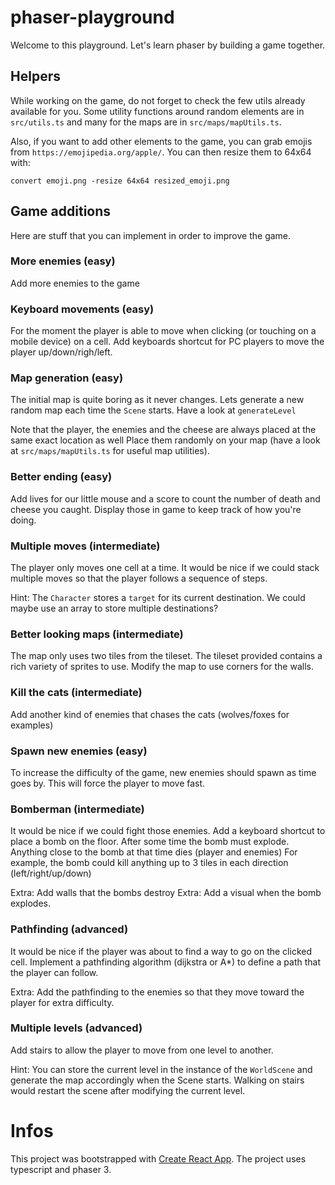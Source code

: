 # phaser-playground

Welcome to this playground.
Let's learn phaser by building a game together.

## Helpers

While working on the game, do not forget to check the few utils already available for you.
Some utility functions around random elements are in `src/utils.ts` and many for the maps are in `src/maps/mapUtils.ts`.

Also, if you want to add other elements to the game, you can grab emojis from `https://emojipedia.org/apple/`.
You can then resize them to 64x64 with:

```
convert emoji.png -resize 64x64 resized_emoji.png
```

## Game additions

Here are stuff that you can implement in order to improve the game.

### More enemies (easy)

Add more enemies to the game

### Keyboard movements (easy)

For the moment the player is able to move when clicking (or touching on a mobile device) on a cell.
Add keyboards shortcut for PC players to move the player up/down/righ/left.

### Map generation (easy)

The initial map is quite boring as it never changes.
Lets generate a new random map each time the `Scene` starts.
Have a look at `generateLevel`

Note that the player, the enemies and the cheese are always placed at the same exact location as well
Place them randomly on your map (have a look at `src/maps/mapUtils.ts` for useful map utilities).

### Better ending (easy)

Add lives for our little mouse and a score to count the number of death and cheese you caught.
Display those in game to keep track of how you're doing.

### Multiple moves (intermediate)

The player only moves one cell at a time.
It would be nice if we could stack multiple moves so that the player follows a sequence of steps.

Hint: The `Character` stores a `target` for its current destination. We could maybe use an array to store multiple destinations?

### Better looking maps (intermediate)

The map only uses two tiles from the tileset.
The tileset provided contains a rich variety of sprites to use.
Modify the map to use corners for the walls.

### Kill the cats (intermediate)

Add another kind of enemies that chases the cats (wolves/foxes for examples)

### Spawn new enemies (easy)

To increase the difficulty of the game, new enemies should spawn as time goes by.
This will force the player to move fast.

### Bomberman (intermediate)

It would be nice if we could fight those enemies.
Add a keyboard shortcut to place a bomb on the floor.
After some time the bomb must explode. Anything close to the bomb at that time dies (player and enemies)
For example, the bomb could kill anything up to 3 tiles in each direction (left/right/up/down)

Extra: Add walls that the bombs destroy
Extra: Add a visual when the bomb explodes.

### Pathfinding (advanced)

It would be nice if the player was about to find a way to go on the clicked cell.
Implement a pathfinding algorithm (dijkstra or A\*) to define a path that the player can follow.

Extra: Add the pathfinding to the enemies so that they move toward the player for extra difficulty.

### Multiple levels (advanced)

Add stairs to allow the player to move from one level to another.

Hint: You can store the current level in the instance of the `WorldScene` and generate the map accordingly when the Scene starts.
Walking on stairs would restart the scene after modifying the current level.

# Infos

This project was bootstrapped with [Create React App](https://github.com/facebook/create-react-app).
The project uses typescript and phaser 3.
